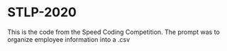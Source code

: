 # STLP-2020
This is the code from the Speed Coding Competition. The prompt was to organize employee information into a .csv
